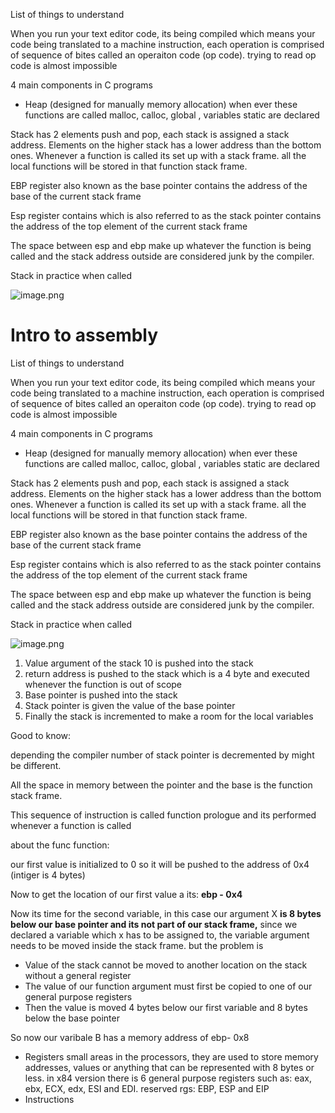 
List of things to understand

When you run your text editor code, its being compiled which means your code being translated to a machine instruction, each operation is comprised of sequence of bites called an operaiton code (op code). trying to read op code is almost impossible 

4 main components in C programs

- Heap (designed for manually memory allocation) when ever these functions are called malloc, calloc, global , variables static are declared

Stack has 2 elements push and pop, each stack is assigned a stack address. Elements on the higher stack has a lower address than the bottom ones. Whenever a function is called its set up with a stack frame. all the local functions will be stored in that function stack frame.

EBP register also known as the base pointer contains the address of the base of the current stack frame

Esp register contains which is also referred to as the stack pointer contains the address of the top element of the current stack frame

The space between esp and ebp make up whatever the function is being called and the stack address outside are considered junk by the compiler.

Stack in practice when called

![image.png](https://prod-files-secure.s3.us-west-2.amazonaws.com/9d211471-2b1d-4707-9027-75d9ae2583a0/4ceca409-d893-4e5c-ac88-4ea9dd83b3e3/image.png)



# Intro to assembly

List of things to understand

When you run your text editor code, its being compiled which means your code being translated to a machine instruction, each operation is comprised of sequence of bites called an operaiton code (op code). trying to read op code is almost impossible 

4 main components in C programs

- Heap (designed for manually memory allocation) when ever these functions are called malloc, calloc, global , variables static are declared

Stack has 2 elements push and pop, each stack is assigned a stack address. Elements on the higher stack has a lower address than the bottom ones. Whenever a function is called its set up with a stack frame. all the local functions will be stored in that function stack frame.

EBP register also known as the base pointer contains the address of the base of the current stack frame

Esp register contains which is also referred to as the stack pointer contains the address of the top element of the current stack frame

The space between esp and ebp make up whatever the function is being called and the stack address outside are considered junk by the compiler.

Stack in practice when called

![image.png](https://prod-files-secure.s3.us-west-2.amazonaws.com/9d211471-2b1d-4707-9027-75d9ae2583a0/4ceca409-d893-4e5c-ac88-4ea9dd83b3e3/image.png)

1. Value argument of the stack 10 is pushed into the stack
2. return address is pushed to the stack which is a 4 byte and executed whenever the function is out of scope
3. Base pointer is pushed into the stack
4. Stack pointer is given the value of the base pointer
5. Finally the stack is incremented to make a room for the local variables

Good to know:

depending the compiler number of stack pointer is decremented by might be different.

All the space in memory between the pointer and the base is the function stack frame.

This sequence of instruction is called function prologue and its performed whenever a function is called


about the func function:

our first value is initialized to 0 so it will be pushed to the address of 0x4 (intiger is 4 bytes)

Now to get the location of our first value a its: **ebp - 0x4**

Now its time for the second variable, in this case our argument X **is 8 bytes below our base pointer and its not part of our stack frame,** since we declared a variable which x has to be assigned to, the variable argument needs to be moved inside the stack frame. but the problem is

- Value of the stack cannot be moved to another location on the stack without a general register
- The value of  our function argument must first be copied to one of our general purpose registers
- Then the value is moved 4 bytes below our first variable and 8 bytes below the base pointer

So now our varibale B has a memory address of ebp- 0x8

- Registers small areas in the processors, they are used to store memory addresses, values or anything that can be represented with 8 bytes or less. in x84 version there is 6 general purpose registers such as: eax, ebx, ECX, edx, ESI and EDI. reserved rgs: EBP, ESP and EIP
- Instructions
